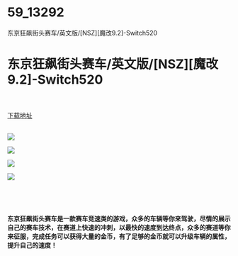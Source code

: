 # 59_13292
东京狂飙街头赛车/英文版/[NSZ][魔改9.2]-Switch520
# 东京狂飙街头赛车/英文版/[NSZ][魔改9.2]-Switch520
 <br/></br>
[下载地址](https://www.switch520.cc/article/13292 "下载地址")
<br/></br>

<p><img src="https://www.switch520.cc/muke_img/upload_art_editor_20210505-1_67cc53280e08c62b22356f17b7b9f3af.jpg"></p>
<p><img src="https://www.switch520.cc/muke_img/upload_art_editor_20210505-1_9303ee2c25a4981df5467fc9455e58dc.jpg"></p>
<p><img src="https://www.switch520.cc/muke_img/upload_art_editor_20210505-1_71c522c238df27ea81c1becdfe32e27e.jpg"></p>
<p><img src="https://www.switch520.cc/muke_img/upload_art_editor_20210505-1_de89b2d175a99030a24cd51045320984.jpg"></p>
<p>&nbsp;</p>
<p>&nbsp;</p>
<p><strong> 东京狂飙街头赛车是一款赛车竞速类的游戏，众多的车辆等你来驾驶，尽情的展示自己的赛车技术，在赛道上快速的冲刺，以最快的速度到达终点，众多的赛道等你来征服，完成任务可以获得大量的金币，有了足够的金币就可以升级车辆的属性，提升自己的速度！</strong></p>
